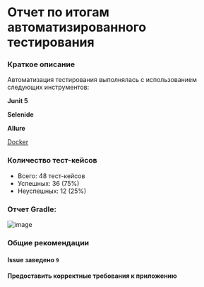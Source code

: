 # Отчет по итогам автоматизированного тестирования

### **Краткое описание**

Автоматизация тестирования выполнялась с использованием следующих инструментов:

**Junit 5** 

**Selenide** 

 **Allure**
 
[Docker](https://www.docker.com/products/docker-desktop)

### **Количество тест-кейсов**

* Всего: 48 тест-кейсов
* Успешных: 36 (75%)
* Неуспешных: 12 (25%)

### **Отчет Gradle:**

![image](https://user-images.githubusercontent.com/93075484/174166021-ed46ce24-2b9e-465b-8af7-1c6113c12581.png)


### **Общие рекомендации**

#### Issue заведено `9`
#### Предоставить корректные требования к приложению
